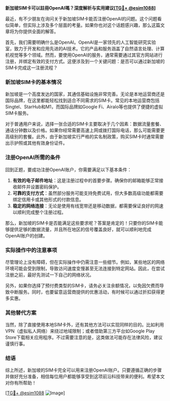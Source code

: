 **新加坡SIM卡可以註冊OpenAI嗎？深度解析与实用建议[[TG💪+ @esim1088](https://t.me/s/esim1088)]**

最近，有不少朋友在询问关于新加坡SIM卡能否注册OpenAI的问题。这个问题看似简单，但实际上涉及多个层面的考量。如果你也对这个话题感兴趣，那么这篇文章将为你提供全面的解答。

首先，我们需要明确什么是OpenAI。OpenAI是一家领先的人工智能研究实验室，致力于开发和应用先进的AI技术。它的产品和服务涵盖了自然语言处理、计算机视觉等多个领域。然而，要使用OpenAI的服务，通常需要通过其官方网站进行注册，并绑定有效的支付方式。这便涉及到一个关键问题：是否可以通过新加坡的SIM卡完成这一注册流程？

### 新加坡SIM卡的基本情况

新加坡是一个高度发达的国家，其通信基础设施非常完善。无论是本地运营商还是国际品牌，在这里都能轻松找到适合不同需求的SIM卡。常见的本地运营商包括Singtel、StarHub和M1，而国际品牌如Google Fi、Airalo等也提供了便捷的虚拟SIM卡服务。

对于普通用户来说，选择一张合适的SIM卡主要取决于几个因素：数据流量套餐、通话分钟数以及价格。如果你经常需要高速上网或拨打国际电话，那么可能需要更高级别的套餐。此外，由于新加坡实行严格的实名制政策，购买SIM卡时通常需要出示护照或其他有效身份证件。

### 注册OpenAI所需的条件

回到正题，要成功注册OpenAI账户，你需要满足以下基本条件：

1. **有效的电子邮件地址**：这是注册过程中的首要步骤。确保你的邮箱能够正常接收邮件并设置密码保护。
2. **可靠的支付方式**：虽然部分服务可能支持免费试用，但大多数高级功能都需要绑定信用卡或其他形式的付款信息。
3. **稳定的网络连接**：无论是使用有线宽带还是移动数据，都需要保证良好的网速以顺利完成整个注册过程。

那么，新加坡的SIM卡是否能满足这些要求呢？答案是肯定的！只要你的SIM卡能够提供足够的数据流量，并且所在地区的信号覆盖良好，就可以顺利地完成OpenAI账户的创建。

### 实际操作中的注意事项

尽管理论上没有障碍，但在实际操作中仍需注意一些细节。例如，某些地区的网络环境可能会受到限制，导致访问速度变慢甚至无法连接到特定网站。因此，在尝试注册之前，最好先测试一下自己的网络状况。

另外，如果你选择了预付费类型的SIM卡，请务必关注余额情况，以免因欠费而导致中断服务。同时，也要留意运营商提供的优惠活动，有时候可以通过折扣获得更多实惠。

### 其他替代方案

当然，除了直接使用本地SIM卡外，还有其他方法可以实现同样的目的。比如利用VPN（虚拟私人网络）来绕过地域限制；或者借助第三方平台如Google Play Store下载相关应用程序。不过需要注意的是，这类做法可能存在法律风险，建议谨慎行事。

### 结语

综上所述，新加坡的SIM卡完全可以用来注册OpenAI账户。只要遵循正确的步骤并做好充分准备，相信每位用户都能够享受到这项前沿科技带来的便利。希望本文对你有所帮助！

[[TG💪+ @esim1088](https://t.me/s/esim1088) ![Image](https://i.postimg.cc/4NQfJmqS/Snipaste-2025-05-13-00-14-12.png)]